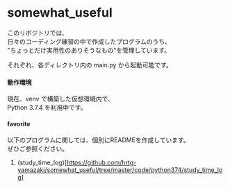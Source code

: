 # somewhat_useful

このリポジトリでは、  
日々のコーディング練習の中で作成したプログラムのうち、  
"ちょっとだけ実用性のありそうなもの"を管理しています。

それぞれ、各ディレクトリ内の main.py から起動可能です。  

#### 動作環境
現在、venv で構築した仮想環境内で、  
Python 3.7.4 を利用中です。  

#### favorite

以下のプログラムに関しては、個別にREADMEを作成しています。  
ぜひご参照ください。  
  
1. (study_time_log)[https://github.com/hrtg-yamazaki/somewhat_useful/tree/master/code/python374/study_time_log]  
  